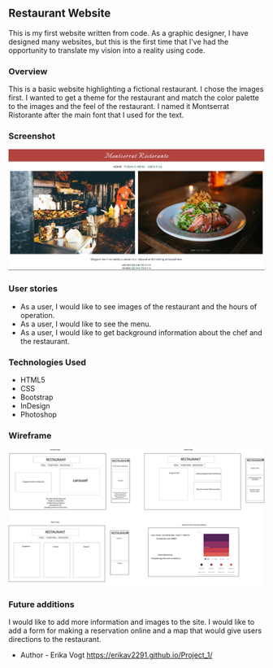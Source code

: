  ## Restaurant Website

This is my first website written from code. As a graphic designer, I have designed many websites, but this is the first time that I've had the opportunity to translate my vision into a reality using code.  

### Overview
This is a basic website highlighting a fictional restaurant. I chose the images first. I wanted to get a theme for the restaurant and match the color palette to the images and the feel of the restaurant. I named it Montserrat Ristorante after the main font that I used for the text. 

### Screenshot
![alt text](images/LandingPage.jpg)

### User stories
 - As a user, I would like to see images of the restaurant and the hours of operation.
 - As a user, I would like to see the menu.
 - As a user, I would like to get background information about the chef and the restaurant. 

### Technologies Used
- HTML5
- CSS
- Bootstrap
- InDesign
- Photoshop

### Wireframe
![alt text](images/Wireframecomposite.jpg)


### Future additions
I would like to add more information and images to the site. I would like to add a form for making a reservation online and a map that would give users directions to the restaurant. 


- Author - Erika Vogt  https://erikav2291.github.io/Project_1/


